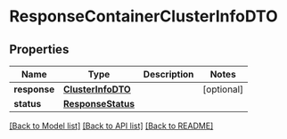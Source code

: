 # ResponseContainerClusterInfoDTO

## Properties
Name | Type | Description | Notes
------------ | ------------- | ------------- | -------------
**response** | [**ClusterInfoDTO**](ClusterInfoDTO.md) |  | [optional] 
**status** | [**ResponseStatus**](ResponseStatus.md) |  | 

[[Back to Model list]](../README.md#documentation-for-models) [[Back to API list]](../README.md#documentation-for-api-endpoints) [[Back to README]](../README.md)


